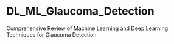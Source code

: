 # DL_ML_Glaucoma_Detection
Comprehensive Review of Machine Learning and Deep Learning Techniques for Glaucoma Detection
